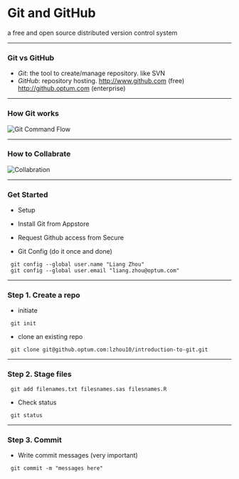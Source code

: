 # Git and GitHub

a free and open source distributed version control system

---

### Git vs GitHub

- *Git*: the tool to create/manage repository. like SVN
- *GitHub*: repository hosting. http://www.github.com (free) http://github.optum.com (enterprise)

---

### How Git works

![Git Command Flow](https://kevintshoemaker.github.io/StatsChats/GIT2.png)

---

### How to Collabrate

![Collabration](https://kevintshoemaker.github.io/StatsChats/GIT1.png)

---

### Get Started

- Setup
 - Install Git from Appstore
 - Request Github access from Secure
 
- Git Config (do it once and done)
 ```
  git config --global user.name "Liang Zhou"
  git config --global user.email "liang.zhou@optum.com"
 ```
 
 ---
 
 ### Step 1. Create a repo
 - initiate
 ```
  git init
 ```
 
 - clone an existing repo
 ```
  git clone git@github.optum.com:lzhou10/introduction-to-git.git
 ```
 
 ---
 
 ### Step 2. Stage files
 ```
  git add filenames.txt filesnames.sas filesnames.R
 ```
 
 - Check status
 ```
  git status
 ```
 
 ---
 
 ### Step 3. Commit
 - Write commit messages (very important)
 ```
  git commit -m "messages here"
 ```
 
 
 
 
 
